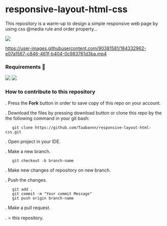 # responsive-layout-html-css
This repository is a warm-up to design a simple responsive web page by using css @media rule and order property... 

<img src="https://github.com/Taabannn/responsive_layout_html-css/blob/main/static/example.png"/>

https://user-images.githubusercontent.com/90381581/184332962-e07a1567-c846-461f-b404-0c983761d3ba.mp4

### Requirements 🔧
<div class="d-flex">
  <img src="https://img.shields.io/badge/-HTML-05122A?style=flat&logo=HTML5"/>
  <img src="https://img.shields.io/badge/-CSS-05122A?style=flat&logo=CSS3"/>
</div>

### How to contribute to this repository 
. Press the **Fork** button in order to save copy of this repo on your account.

. Download the files by pressing download button or clone this repo by the the following command in your git bash:

       git clone https://github.com/Taabannn/responsive-layout-html-css.git
       
. Open project in your IDE.

. Make a new branch.
 
       git checkout -b branch-name
. Make new changes of repository on new branch.

. Push the changes.

       git add .
       git commit -m "Your commit Message"
       git push origin branch-name
. Make a pull request.

. ⭐ this repository.

